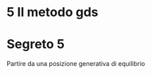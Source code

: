 

# 5 Il metodo gds


# Segreto 5 

Partire da una posizione generativa di equilibrio
<!--stackedit_data:
eyJoaXN0b3J5IjpbMjk2MDMzMjQ0XX0=
-->